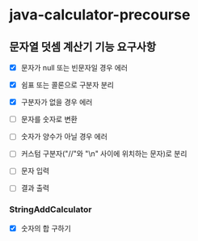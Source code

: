 # java-calculator-precourse

## 문자열 덧셈 계산기 기능 요구사항

+ [x] 문자가 null 또는 빈문자일 경우 에러
+ [x] 쉼표 또는 콜론으로 구분자 분리
+ [x] 구분자가 없을 경우 에러
+ [ ] 문자를 숫자로 변환
+ [ ] 숫자가 양수가 아닐 경우 에러
+ [ ] 커스텀 구분자("//"와 "\n" 사이에 위치하는 문자)로 분리
+ [ ] 문자 입력
+ [ ] 결과 출력


### StringAddCalculator
+ [x] 숫자의 합 구하기

